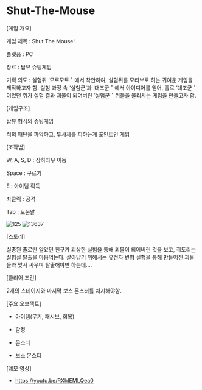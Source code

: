 # Shut-The-Mouse

[게임 개요]

게임 제목 : Shut The Mouse!

플랫폼 : PC

장르 : 탑뷰 슈팅게임

기획 의도 : 실험쥐 ‘모르모트＇에서 착안하여, 실험쥐를 모티브로 하는 귀여운 게임을 제작하고자 함. 실험 과정 속 ‘실험군‘과 ‘대조군＇에서 아이디어를 얻어, 홀로 ‘대조군＇이었던 쥐가 실험 결과 괴물이 되어버린 ‘실험군＇쥐들을 물리치는 게임을 만들고자 함.

[게임구조]

탑뷰 형식의 슈팅게임

적의 패턴을 파악하고, 투사체를 피하는게 포인트인 게임

[조작법]

W, A, S, D : 상하좌우 이동

Space : 구르기

E : 아이템 획득

좌클릭 : 공격

Tab : 도움말

![125](https://user-images.githubusercontent.com/93777460/201590802-888e2132-3840-4adf-949e-7c0f7581cc8d.png)
![13637](https://user-images.githubusercontent.com/93777460/201590812-f0c25ac5-46d6-4ea9-b1e7-b6f19988c45e.png)


[스토리]

실종된 줄로만 알았던 친구가 괴상한 실험을 통해 괴물이 되어버린 것을 보고, 쥐도리는 실험실 탈출을 마음먹는다. 살아남기 위해서는 유전자 변형 실험을 통해 만들어진 괴물들과 맞서 싸우며 탈출해야만 하는데….

[클리어 조건]

 2개의 스테이지와 마지막 보스 몬스터를 처지해야함.

[주요 오브젝트]

- 아이템(무기, 패시브, 회복)

- 함정

- 몬스터

- 보스 몬스터

[데모 영상]

- https://youtu.be/RXhIEMLQea0
